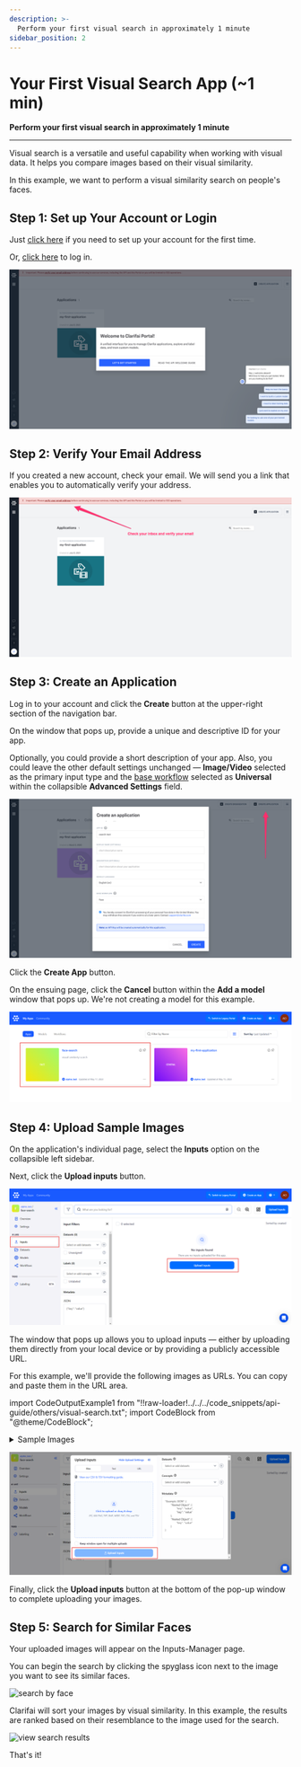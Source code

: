```yaml
---
description: >-
  Perform your first visual search in approximately 1 minute
sidebar_position: 2
---
```


# Your First Visual Search App (~1 min)

**Perform your first visual search in approximately 1 minute**
<hr />

Visual search is a versatile and useful capability when working with visual data. It helps you compare images based on their visual similarity.

In this example, we want to perform a visual similarity search on people's faces. 

## Step 1: Set up Your Account or Login

Just [click here](https://clarifai.com/signup) if you need to set up your account for the first time. 

Or, [click here](https://clarifai.com/login) to log in.‌

![Create account login](/img/create_acct_login.png)

## Step 2: Verify Your Email Address

If you created a new account, check your email. We will send you a link that enables you to automatically verify your address.‌

![verify email](/img/verify_email.png)

## Step 3: Create an Application

Log in to your account and click the **Create** button at the upper-right section of the navigation bar.

On the window that pops up, provide a unique and descriptive ID for your app. 

Optionally, you could provide a short description of your app. Also, you could leave the other default settings unchanged — **Image/Video** selected as the primary input type and the [base workflow](https://docs.clarifai.com/portal-guide/workflows/base-workflows) selected as **Universal** within the collapsible **Advanced Settings** field.

![create application](/img/create-application.png)

Click the **Create App** button. 

On the ensuing page, click the **Cancel** button within the **Add a model** window that pops up. We're not creating a model for this example.

![Add a model window](/img/face_search_app.png)

## Step 4: Upload Sample Images

On the application's individual page, select the **Inputs** option on the collapsible left sidebar.

Next, click the **Upload inputs** button.

![Upload inputs](/img/data_mode_search_app.png)

The window that pops up allows you to upload inputs — either by uploading them directly from your local device or by providing a publicly accessible URL. 

For this example, we'll provide the following images as URLs. You can copy and paste them in the URL area. 

import CodeOutputExample1 from "!!raw-loader!../../../code_snippets/api-guide/others/visual-search.txt";
import CodeBlock from "@theme/CodeBlock";

<details>
  <summary>Sample Images</summary>
    <CodeBlock className="language-text">{CodeOutputExample1}</CodeBlock>
</details>

![upload files](/img/browse_files_search_app.png)

Finally, click the **Upload inputs** button at the bottom of the pop-up window to complete uploading your images.

## Step 5: Search for Similar Faces

Your uploaded images will appear on the Inputs-Manager page. 

You can begin the search by clicking the spyglass icon next to the image you want to see its similar faces. 

![search by face](/img/search-by-face.png)

Clarifai will sort your images by visual similarity. In this example, the results are ranked based on their resemblance to the image used for the search. 

![view search results](/img/view-search-results.png)

That's it!
​
